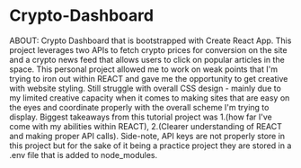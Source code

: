 # Crypto-Dashboard

ABOUT: Crypto Dashboard that is bootstrapped with Create React App. This project leverages two APIs to fetch crypto prices for conversion on the site and a crypto news feed that allows users to click on popular articles in the space. This personal project allowed me to work on weak points that I'm trying to iron out within REACT and gave me the opportunity to get creative with website styling. Still struggle with overall CSS design - mainly due to my limited creative capacity when it comes to making sites that are easy on the eyes and coordinate properly with the overall scheme I'm trying to display. Biggest takeaways from this tutorial project was 1.(how far I've come with my abilities within REACT), 2.(Clearer understanding of REACT and making proper API calls). Side-note, API keys are not properly store in this project but for the sake of it being a practice project they are stored in a .env file that is added to node_modules.

